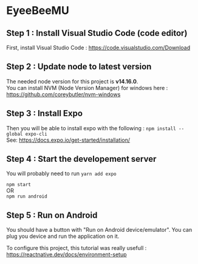 # EyeeBeeMU

## Step 1 : Install Visual Studio Code (code editor)

First, install Visual Studio Code : https://code.visualstudio.com/Download 

## Step 2 : Update node to latest version  

The needed node version for this project is **v14.16.0**.  
You can install NVM (Node Version Manager) for windows here : https://github.com/coreybutler/nvm-windows  

## Step 3 : Install Expo  

Then you will be able to install expo with the following : ```npm install --global expo-cli```  
See: https://docs.expo.io/get-started/installation/  

## Step 4 : Start the developement server

You will probably need to run
```yarn add expo``` 

```npm start```  
OR  
```npm run android```  

## Step 5 : Run on Android

You should have a button with "Run on Android device/emulator". You can plug you device and run the application on it.  

To configure this project, this tutorial was really usefull :  
https://reactnative.dev/docs/environment-setup  



